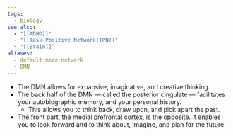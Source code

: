 ```yaml
---
tags:
  - biology
see also:
  - "[[ADHD]]"
  - "[[Task-Positive Network|TPN]]"
  - "[[Brain]]"
aliases:
  - default mode network
  - DMN
---
```

- The DMN allows for expansive, imaginative, and creative thinking.
- The back half of the DMN — called the posterior cingulate — facilitates your autobiographic memory, and your personal history. 
	- This allows you to think back, draw upon, and pick apart the past.
- The front part, the medial prefrontal cortex, is the opposite. It enables you to look forward and to think about, imagine, and plan for the future.
